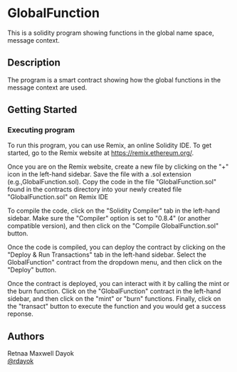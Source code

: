 # GlobalFunction

This is a solidity program showing functions in the global name space, message context.

## Description

The program is a smart contract showing how the global functions in the message context are used.

## Getting Started

### Executing program

To run this program, you can use Remix, an online Solidity IDE. To get started, go to the Remix website at https://remix.ethereum.org/.

Once you are on the Remix website, create a new file by clicking on the "+" icon in the left-hand sidebar. Save the file with a .sol extension (e.g.,GlobalFunction.sol). Copy the code in the file "GlobalFunction.sol" found in the contracts directory into your newly created file "GlobalFunction.sol" on Remix IDE

To compile the code, click on the "Solidity Compiler" tab in the left-hand sidebar. Make sure the "Compiler" option is set to "0.8.4" (or another compatible version), and then click on the "Compile GlobalFunction.sol" button.

Once the code is compiled, you can deploy the contract by clicking on the "Deploy & Run Transactions" tab in the left-hand sidebar. Select the GlobalFunction" contract from the dropdown menu, and then click on the "Deploy" button.

Once the contract is deployed, you can interact with it by calling the mint or the burn function. Click on the "GlobalFunction" contract in the left-hand sidebar, and then click on the "mint" or "burn" functions. Finally, click on the "transact" button to execute the function and you would get a success reponse.

## Authors

Retnaa Maxwell Dayok  
[@rdayok](https://www.linkedin.com/in/retnaa-dayok-45207219b/)
